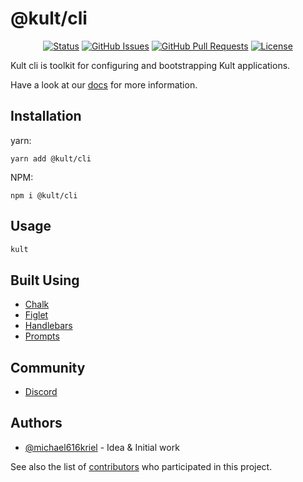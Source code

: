 # @kult/cli

<div align="center">

[![Status](https://img.shields.io/badge/status-active-success.svg)]()
[![GitHub Issues](https://img.shields.io/github/issues/michael616kriel/kult-cli.svg)](https://github.com/michael616kriel/kult-cli/issues)
[![GitHub Pull Requests](https://img.shields.io/github/issues-pr/michael616kriel/kult-cli.svg)](https://github.com/michael616kriel/kult-cli/pulls)
[![License](https://img.shields.io/badge/license-MIT-blue.svg)](/LICENSE)

</div>

Kult cli is toolkit for configuring and bootstrapping Kult applications.

Have a look at our [docs](https://michael616kriel.github.io/kult-docs/) for more information.

## Installation

yarn:

```
yarn add @kult/cli
```

NPM:

```
npm i @kult/cli
```

## Usage

```bash
kult
```

## Built Using <a name = "built_using"></a>

- [Chalk](https://www.npmjs.com/package/chalk)
- [Figlet](https://www.npmjs.com/package/figlet)
- [Handlebars](https://handlebarsjs.com/)
- [Prompts](https://www.npmjs.com/package/prompts)

## Community

- [Discord](https://discord.gg/dRwGqHvE)

## Authors <a name = "authors"></a>

- [@michael616kriel](https://github.com/michael616kriel) - Idea & Initial work

See also the list of [contributors](https://github.com/michael616kriel/kult-cli/contributors) who participated in this project.
